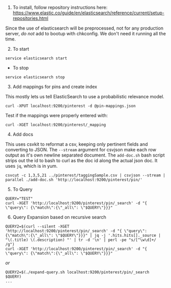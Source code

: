 1. To install, follow repository instructions here: https://www.elastic.co/guide/en/elasticsearch/reference/current/setup-repositories.html

Since the use of elasticsearch will be preprocessed, not for any production server, _do not_ add to bootup with chkconfig. We don't need it running all the time.

2. To start

```
service elasticsearch start
```

- To stop

```
service elasticsearch stop
```

3. Add mappings for pins and create index

This mostly lets us tell ElasticSearch to use a probabilistic relevance model.

```
curl -XPUT localhost:9200/pinterest -d @pin-mappings.json
```

Test if the mappings were properly entered with:

```
curl -XGET localhost:9200/pinterest/_mapping
```

4. Add docs

This uses csvkit to reformat a csv, keeping only pertinent fields and converting to JSON.
The `--stream` argument for csvjson make each row output as it's own newline separated document. The `add-doc.sh` bash script strips out the id to bash to curl as the doc id along the actual json doc. It uses `jq`, which is in yum.

```
csvcut -c 1,3,5,21 ../pinterest/taggingSample.csv | csvjson --stream | parallel ./add-doc.sh 'http://localhost:9200/pinterest/pin/'
```
5. To Query

```
QUERY="TEST"
curl -XGET 'http://localhost:9200/pinterest/pin/_search' -d "{ \"query\": {\"match\":{\"_all\": \"$QUERY\"}}}"
```

6. Query Expansion based on recursive search

```
QUERY2=$(curl --silent -XGET 'http://localhost:9200/pinterest/pin/_search' -d "{ \"query\": {\"match\":{\"_all\": \"$QUERY\"}}}" | jq -j '.hits.hits[]._source | "\(.title) \(.description) "' | tr -d '\n' | perl -pe "s/[^\w\d]+/ /g")
curl -XGET 'http://localhost:9200/pinterest/pin/_search' -d "{ \"query\": {\"match\":{\"_all\": \"$QUERY\"}}}"
```

_or_ 

```
QUERY2=$(./expand-query.sh localhost:9200/pinterest/pin/_search $QUERY)
...
```

